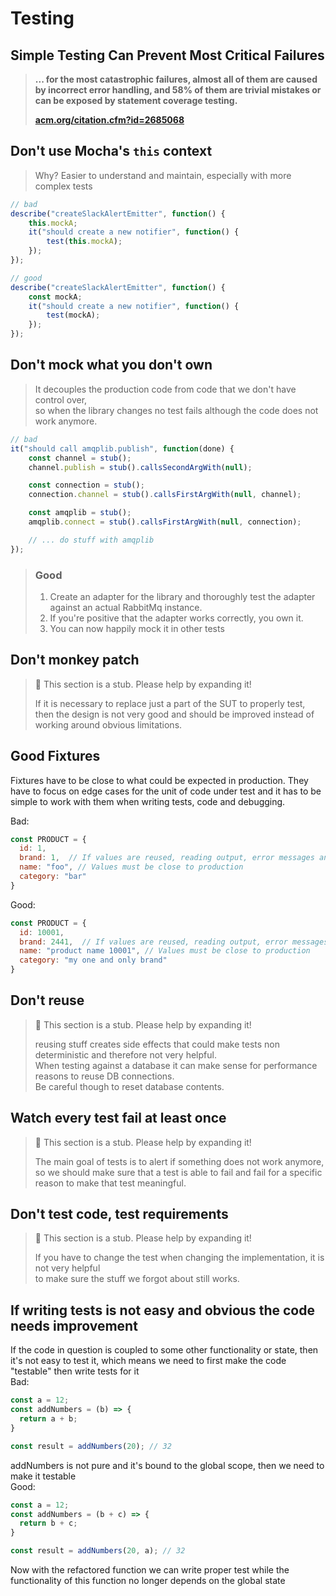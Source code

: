 # Testing

## **Simple Testing Can Prevent Most Critical Failures**

> **... for the most catastrophic failures, almost all of them are caused by incorrect error handling, and 58% of them are trivial mistakes or can be exposed by statement coverage testing.**
>
> [**acm.org/citation.cfm?id=2685068**](http://dl.acm.org/citation.cfm?id=2685068)

## Don't use **Mocha's** `this` **context**

> Why? Easier to understand and maintain, especially with more complex tests

```javascript
// bad
describe("createSlackAlertEmitter", function() {
    this.mockA;
    it("should create a new notifier", function() {
        test(this.mockA);
    });
});

// good
describe("createSlackAlertEmitter", function() {
    const mockA;
    it("should create a new notifier", function() {
        test(mockA);
    });
});
```

## Don't mock what you don't own

> It decouples the production code from code that we don't have control over,  
> so when the library changes no test fails although the code does not work anymore.

```javascript
// bad
it("should call amqplib.publish", function(done) {
    const channel = stub();
    channel.publish = stub().callsSecondArgWith(null);

    const connection = stub();
    connection.channel = stub().callsFirstArgWith(null, channel);

    const amqplib = stub();
    amqplib.connect = stub().callsFirstArgWith(null, connection);

    // ... do stuff with amqplib
});
```

> ### Good
>
> 1. Create an adapter for the library and thoroughly test the adapter against an actual RabbitMq instance.
> 2. If you're positive that the adapter works correctly, you own it.
> 3. You can now happily mock it in other tests

## Don't monkey patch

> 🚧 This section is a stub. Please help by expanding it!
>
> If it is necessary to replace just a part of the SUT to properly test,  
> then the design is not very good and should be improved instead of working around obvious limitations.

## Good Fixtures

Fixtures have to be close to what could be expected in production. They have to focus on edge cases for the unit of code under test and it has to be simple to work with them when writing tests, code and debugging.

Bad:

```javascript
const PRODUCT = {
  id: 1,
  brand: 1,  // If values are reused, reading output, error messages and debugging take longer
  name: "foo", // Values must be close to production
  category: "bar"
}
```

Good:

```javascript
const PRODUCT = {
  id: 10001,
  brand: 2441,  // If values are reused, reading output, error messages and debugging take longer
  name: "product name 10001", // Values must be close to production
  category: "my one and only brand"
}
```

## Don't reuse

> 🚧 This section is a stub. Please help by expanding it!
>
> reusing stuff creates side effects that could make tests non deterministic and therefore not very helpful.  
> When testing against a database it can make sense for performance reasons to reuse DB connections.  
> Be careful though to reset database contents.

## Watch every test fail at least once

> 🚧 This section is a stub. Please help by expanding it!
>
> The main goal of tests is to alert if something does not work anymore,  
> so we should make sure that a test is able to fail and fail for a specific reason to make that test meaningful.

## Don't test code, test requirements

> 🚧 This section is a stub. Please help by expanding it!
>
> If you have to change the test when changing the implementation, it is not very helpful  
> to make sure the stuff we forgot about still works.

## If writing tests is not easy and obvious the code needs improvement

If the code in question is coupled to some other functionality or state, then it's not easy to test it, which means we need to first make the code "testable" then write tests for it  
Bad:

```javascript
const a = 12;
const addNumbers = (b) => {
  return a + b;
}

const result = addNumbers(20); // 32
```

addNumbers is not pure and it's bound to the global scope, then we need to make it testable  
Good:

```javascript
const a = 12;
const addNumbers = (b + c) => {
  return b + c;
}

const result = addNumbers(20, a); // 32
```

Now with the refactored function we can write proper test while the functionality of this function no longer depends on the global state

